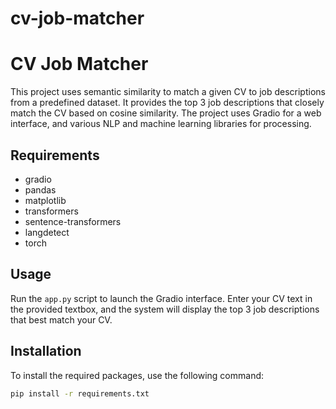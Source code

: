 # cv-job-matcher
# CV Job Matcher

This project uses semantic similarity to match a given CV to job descriptions from a predefined dataset. It provides the top 3 job descriptions that closely match the CV based on cosine similarity. The project uses Gradio for a web interface, and various NLP and machine learning libraries for processing.

## Requirements

- gradio
- pandas
- matplotlib
- transformers
- sentence-transformers
- langdetect
- torch

## Usage

Run the `app.py` script to launch the Gradio interface. Enter your CV text in the provided textbox, and the system will display the top 3 job descriptions that best match your CV.

## Installation

To install the required packages, use the following command:

```bash
pip install -r requirements.txt

